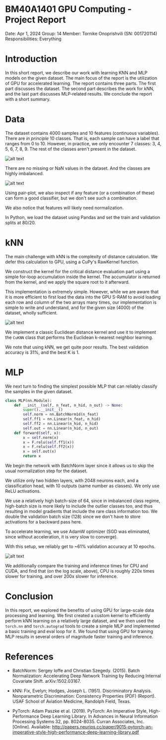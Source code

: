 # BM40A1401 GPU Computing - Project Report

Date: Apr 1, 2024
Group: 14
Member: Tornike Onoprishvili (SN: 001720114)
Responsibilities: Everything

# Introduction

In this short report, we describe our work with learning KNN and MLP models on the given dataset. The main focus of the report is the utilization of GPU for accelerated learning. The report contains three parts. The first part discusses the dataset. The second part describes the work for kNN, and the last part discusses MLP-related results. We conclude the report with a short summary.

# Data

The dataset contains 4000 samples and 10 features (continuous variables). There are *in principle* 10 classes. That is, each sample can have a label that ranges from 0 to 10. However, in practice, we only encounter 7 classes: 3, 4, 5, 6, 7, 8, 9. The rest of the classes aren't present in the dataset.

![alt text](assets/image.png)

There are no missing or NaN values in the dataset. And the classes are highly imbalanced.

![alt text](assets/image-1.png)

Using pair-plot, we also inspect if any feature (or a combination of these) can form a good classifier, but we don't see such a combination.

We also notice that features will likely need normalization.

In Python, we load the dataset using Pandas and set the train and validation splits at 80/20.

# kNN

The main challenge with kNN is the complexity of distance calculation. We defer this calculation to GPU, using a CuPy's RawKernel function.

We construct the kernel for the critical distance evaluation part using a simple for-loop accumulation inside the kernel. The accumulator is returned from the kernel, and we apply the square root to it afterward.

This implementation is extremely simple. However, while we are aware that it is more efficient to first load the data into the GPU S-RAM to avoid loading each row and column of the two arrays many times, our implementation is simple to write and understand, and for the given size (4000) of the dataset, wholly sufficient.

![alt text](assets/image-2.png)

We implement a classic Euclidean distance kernel and use it to implement the `CuKNN` class that performs the Euclidean k-nearest neighbor learning.

We note that using kNN, we get quite poor results. The best validation accuracy is 31%, and the best K is 1.

# MLP

We next turn to finding the simplest possible MLP that can reliably classify the samples in the given dataset.

```py
class MLP(nn.Module):
    def __init__(self, n_feat, n_hid, n_out) -> None:
        super().__init__()
        self.norm = nn.BatchNorm1d(n_feat)
        self.ff1 = nn.Linear(n_feat, n_hid)
        self.ff2 = nn.Linear(n_hid, n_hid) 
        self.out = nn.Linear(n_hid, n_out) 
    def forward(self, x):
        x = self.norm(x) 
        x = F.relu(self.ff1(x))
        x = F.relu(self.ff2(x))
        x = self.out(x)
        return x
```

We begin the network with BatchNorm layer since it allows us to skip the usual normalization step for the dataset.

We utilize only two hidden layers, with 2048 neurons each, and a classification head, with 10 outputs (same number as classes). We only use ReLU activations.

We use a relatively high batch-size of 64, since in imbalanced class regime, high-batch size is more likely to include the outlier classes too, and thus resulting in model gradients that include the rare class information too. We double the validation batch size (128) since we don't have to store activations for a backward pass here.

To accelerate learning, we use AdamW optimizer (SGD was eliminated, since without acceleration, it is very slow to converge).

With this setup, we reliably get to ~61% validation accuracy at 10 epochs.

![alt text](assets/image-3.png)

We additionally compare the training and inference times for CPU and CUDA, and find that (on the log scale, above), CPU is roughly 220x times slower for training, and over 200x slower for inference.


# Conclusion

In this report, we explored the benefits of using GPU for large-scale data processing and learning. We first created a custom kernel to efficiently perform kNN learning on a relatively large dataset, and we then used the `torch.nn` and `torch.autograd` tools to create a simple MLP and implemented a basic training and eval loop for it. We found that using GPU for training MLP results in several orders of magnitude faster training and inference.

# References

- BatchNorm:
    Sergey Ioffe and Christian Szegedy. (2015). Batch Normalization: Accelerating Deep Network Training by Reducing Internal Covariate Shift. arXiv:1502.03167.

- kNN:
    Fix, Evelyn; Hodges, Joseph L. (1951). Discriminatory Analysis. Nonparametric Discrimination: Consistency Properties (PDF) (Report). USAF School of Aviation Medicine, Randolph Field, Texas.

- PyTorch:
    Adam Paszke et al. (2019). PyTorch: An Imperative Style, High-Performance Deep Learning Library. In Advances in Neural Information Processing Systems 32, pp. 8024-8035. Curran Associates, Inc. [Online]. Available: http://papers.neurips.cc/paper/9015-pytorch-an-imperative-style-high-performance-deep-learning-library.pdf
